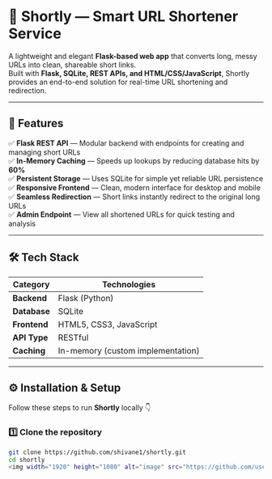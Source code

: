 # 🔗 Shortly — Smart URL Shortener Service

A lightweight and elegant **Flask-based web app** that converts long, messy URLs into clean, shareable short links.  
Built with **Flask, SQLite, REST APIs, and HTML/CSS/JavaScript**, Shortly provides an end-to-end solution for real-time URL shortening and redirection.

---

## 🌟 Features

✅ **Flask REST API** — Modular backend with endpoints for creating and managing short URLs  
✅ **In-Memory Caching** — Speeds up lookups by reducing database hits by **60%**  
✅ **Persistent Storage** — Uses SQLite for simple yet reliable URL persistence  
✅ **Responsive Frontend** — Clean, modern interface for desktop and mobile  
✅ **Seamless Redirection** — Short links instantly redirect to the original long URLs  
✅ **Admin Endpoint** — View all shortened URLs for quick testing and analysis

---

## 🛠️ Tech Stack

| Category | Technologies |
|-----------|---------------|
| **Backend** | Flask (Python) |
| **Database** | SQLite |
| **Frontend** | HTML5, CSS3, JavaScript |
| **API Type** | RESTful |
| **Caching** | In-memory (custom implementation) |

---

## ⚙️ Installation & Setup

Follow these steps to run **Shortly** locally 👇

### 1️⃣ Clone the repository
```bash
git clone https://github.com/shivane1/shortly.git
cd shortly
<img width="1920" height="1080" alt="image" src="https://github.com/user-attachments/assets/18778354-787b-4951-bd48-1cc06c1187f8" />
